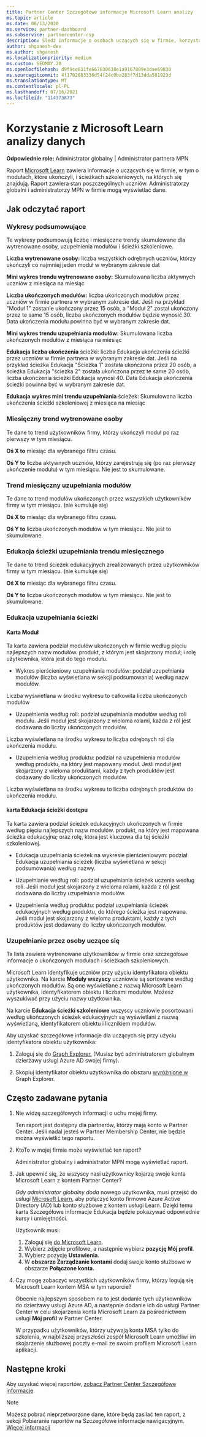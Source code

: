 ```yaml
---
title: Partner Center Szczegółowe informacje Microsoft Learn analizy
ms.topic: article
ms.date: 08/13/2020
ms.service: partner-dashboard
ms.subservice: partnercenter-csp
description: Śledź informacje o osobach uczących się w firmie, korzystając z danych dotyczących poszczególnych szkoleń, ukończonych modułów, ukończonych ścieżek szkoleniowych i nie tylko.
author: shganesh-dev
ms.author: shganesh
ms.localizationpriority: medium
ms.custom: SEOMAY.20
ms.openlocfilehash: d9f9ce631fe667030638e1a9167809e3dae69830
ms.sourcegitcommit: 4f1702683336d54f24c0ba283f7d13dda581923d
ms.translationtype: MT
ms.contentlocale: pl-PL
ms.lasthandoff: 07/16/2021
ms.locfileid: "114373873"
---
```

# <a name="use-microsoft-learn-analytics-reports"></a>Korzystanie z Microsoft Learn analizy danych

**Odpowiednie role:** Administrator globalny | Administrator partnera MPN

Raport [Microsoft Learn](/learn/) zawiera informacje o uczących się w firmie, w tym o modułach, które ukończyli, i ścieżkach szkoleniowych, na których się znajdują. Raport zawiera stan poszczególnych uczniów. Administratorzy globalni i administratorzy MPN w firmie mogą wyświetlać dane.

## <a name="how-to-read-the-report"></a>Jak odczytać raport

### <a name="summary-charts"></a>Wykresy podsumowujące

Te wykresy podsumowują liczbę i miesięczne trendy skumulowane dla wytrenowane osoby, uzupełnienia modułów i ścieżki szkoleniowe.

**Liczba wytrenowane osoby:** liczba wszystkich odrębnych uczniów, którzy ukończyli co najmniej jeden moduł w wybranym zakresie dat 

**Mini wykres trendu wytrenowane osoby:** Skumulowana liczba aktywnych uczniów z miesiąca na miesiąc 

**Liczba ukończonych modułów:** liczba ukończonych modułów przez uczniów w firmie partnera w wybranym zakresie dat.
Jeśli na przykład "Moduł 1" zostanie ukończony przez 15 osób, a "Moduł 2" został ukończony przez te same 15 osób, liczba ukończonych modułów będzie wynosić 30. Data ukończenia modułu powinna być w wybranym zakresie dat.

**Mini wykres trendu uzupełniania modułów:** Skumulowana liczba ukończonych modułów z miesiąca na miesiąc 

**Edukacja liczba ukończenia** ścieżki: liczba Edukacja ukończenia ścieżki przez uczniów w firmie partnera w wybranym zakresie dat.
Jeśli na przykład ścieżka Edukacja "Ścieżka 1" została ukończona przez 20 osób, a ścieżka Edukacja "ścieżka 2" została ukończona przez te same 20 osób, liczba ukończenia ścieżki Edukacja wynosi 40. Data Edukacja ukończenia ścieżki powinna być w wybranym zakresie dat.

**Edukacja wykres mini trendu uzupełniania** ścieżek: Skumulowana liczba ukończenia ścieżki szkoleniowej z miesiąca na miesiąc 

### <a name="trained-individuals-monthly-trend"></a>Miesięczny trend wytrenowane osoby

Te dane to trend użytkowników firmy, którzy ukończyli moduł po raz pierwszy w tym miesiącu. 

**Oś X to** miesiąc dla wybranego filtru czasu. 

**Oś Y to** liczba aktywnych uczniów, którzy zarejestrują się (po raz pierwszy ukończenie modułu) w tym miesiącu. Nie jest to skumulowane.

### <a name="module-completions-monthly-trend"></a>Trend miesięczny uzupełniania modułów

Te dane to trend modułów ukończonych przez wszystkich użytkowników firmy w tym miesiącu. (nie kumuluje się) 

**Oś X to** miesiąc dla wybranego filtru czasu. 

**Oś Y to** liczba ukończonych modułów w tym miesiącu. Nie jest to skumulowane.

### <a name="learning-path-completions-monthly-trend"></a>Edukacja ścieżki uzupełniania trendu miesięcznego

Te dane to trend ścieżek edukacyjnych zrealizowanych przez użytkowników firmy w tym miesiącu. (nie kumuluje się) 

**Oś X to** miesiąc dla wybranego filtru czasu. 

**Oś Y to** liczba ukończonych modułów w tym miesiącu. Nie jest to skumulowane.

### <a name="learning-path-completion-tabs"></a>Edukacja uzupełniania ścieżki

#### <a name="module-tab"></a>Karta Moduł

Ta karta zawiera podział modułów ukończonych w firmie według pięciu najlepszych nazw modułów. produkt, z którym jest skojarzony moduł; i rolę użytkownika, która jest do tego modułu.  

- Wykres pierścieniowy uzupełniania modułów: podział uzupełniania modułów (liczba wyświetlana w sekcji podsumowania) według nazw modułów.

Liczba wyświetlana w środku wykresu to całkowita liczba ukończonych modułów

- Uzupełnienia według roli: podział uzupełniania modułów według roli modułu. Jeśli moduł jest skojarzony z wieloma rolami, każda z ról jest dodawana do liczby ukończonych modułów.

Liczba wyświetlana na środku wykresu to liczba odrębnych ról dla ukończenia modułu. 

- Uzupełnienia według produktu: podział na uzupełnienia modułów według produktu, na który jest mapowany moduł. Jeśli moduł jest skojarzony z wieloma produktami, każdy z tych produktów jest dodawany do liczby ukończonych modułów.    

Liczba wyświetlana na środku wykresu to liczba odrębnych produktów do ukończenia modułu.  

#### <a name="learning-path-tab"></a>karta Edukacja ścieżki dostępu

Ta karta zawiera podział ścieżek edukacyjnych ukończonych w firmie według pięciu najlepszych nazw modułów. produkt, na który jest mapowana ścieżka edukacyjna; oraz rolę, która jest kluczowa dla tej ścieżki szkoleniowej.  

- Edukacja uzupełniania ścieżek na wykresie pierścieniowym: podział Edukacja uzupełniania ścieżek (liczba wyświetlana w sekcji podsumowania) według nazwy.

- Uzupełnianie według roli: podział uzupełniania ścieżek uczenia według roli. Jeśli moduł jest skojarzony z wieloma rolami, każda z ról jest dodawana do liczby uzupełniania modułów.

- Uzupełnienia według produktu: podział uzupełniania ścieżek edukacyjnych według produktu, do którego ścieżka jest mapowana. Jeśli moduł jest skojarzony z wieloma produktami, każdy z tych produktów jest dodawany do liczby ukończonych modułów.

### <a name="completions-by-learning-individuals"></a>Uzupełnianie przez osoby uczące się

Ta lista zawiera wytrenowane użytkowników w firmie oraz szczegółowe informacje o ukończonych modułach i ścieżkach szkoleniowych.

Microsoft Learn identyfikuje uczniów przy użyciu identyfikatora obiektu użytkownika. Na karcie **Moduły wszyscy** uczniowie są sortowane według ukończonych modułów. Są one wyświetlane z nazwą Microsoft Learn użytkownika, identyfikatorem obiektu i liczbami modułów. Możesz wyszukiwać przy użyciu nazwy użytkownika. 

Na karcie **Edukacja ścieżki szkoleniowe** wszyscy uczniowie posortowani według ukończonych ścieżek edukacyjnych są wyświetlani z nazwą wyświetlaną, identyfikatorem obiektu i licznikiem modułów.

Aby uzyskać szczegółowe informacje dla uczących się przy użyciu identyfikatora obiektu użytkownika: 

1. Zaloguj się do [Graph Explorer.](https://developer.microsoft.com/graph/graph-explorer ) (Musisz być administratorem globalnym dzierżawy usługi Azure AD swojej firmy).

2. Skopiuj identyfikator obiektu użytkownika do obszaru [wyróżnione w](https://graph.microsoft.com/v1.0/users/a9633ad7-c8dc-4587-b119-0bc286b0711f) Graph Explorer. 

## <a name="frequently-asked-questions-faq"></a>Często zadawane pytania

1. Nie widzę szczegółowych informacji o uchu mojej firmy.

   Ten raport jest dostępny dla partnerów, którzy mają konto w Partner Center. Jeśli nadal jesteś w Partner Membership Center, nie będzie można wyświetlić tego raportu.

2. KtoTo w mojej firmie może wyświetlać ten raport? 

   Administrator globalny i administrator MPN mogą wyświetlać raport.

3. Jak upewnić się, że wszyscy nasi użytkownicy kojarzą swoje konta Microsoft Learn z kontem Partner Center?

   *Gdy administrator globalny doda* nowego użytkownika, musi przejść do usługi [Microsoft Learn,](/learn/) aby połączyć konto firmowe Azure Active Directory (AD) lub konto służbowe z kontem usługi Learn. Dzięki temu karta Szczegółowe informacje Edukacja będzie pokazywać odpowiednie kursy i umiejętności.
   
   Użytkownik musi:
   
   1. Zaloguj się [do Microsoft Learn](/learn/).
   2. Wybierz zdjęcie profilowe, a następnie wybierz **pozycję Mój profil**.
   3. Wybierz pozycję **Ustawienia**.
   4. W **obszarze Zarządzanie kontami** dodaj swoje konto służbowe w obszarze **Połączone konta.**

4. Czy mogę zobaczyć wszystkich użytkowników firmy, którzy logują się Microsoft Learn kontem MSA w tym raporcie?

   Obecnie najlepszym sposobem na to jest dodanie tych użytkowników do dzierżawy usługi Azure AD, a następnie dodanie ich do usługi Partner Center w celu skojarzenia konta Microsoft Learn za pośrednictwem usługi **Mój profil** w Partner Center. 

   W przypadku użytkowników, którzy używają konta MSA tylko do szkolenia, w najbliższej przyszłości zespół Microsoft Learn umożliwi im skojarzenie służbowej poczty e-mail ze swoim profilem Microsoft Learn aplikacji. 

## <a name="next-steps"></a>Następne kroki

Aby uzyskać więcej raportów, [zobacz Partner Center Szczegółowe informacje](partner-center-insights.md).

>[!NOTE] 
> Możesz pobrać nieprzetworzone dane, które będą zasilać ten raport, z sekcji Pobieranie raportów na Szczegółowe informacje nawigacyjnym. [Więcej informacji](insights-download-reports.md) 
